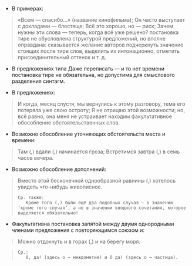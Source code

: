 - В примерах:
> «Всем — спасибо…» (название кинофильма);
> Он часто выступает с докладами — блестяще;
> Всё это хорошо, но — риск;
> Зачем нужны эти слова — теперь, когда всё уже решено? постановка тире не обусловлена структурой предложений, но вполне оправдана: сказывается желание авторов подчеркнуть значение стоящих после тире слов, выделить их интонационно, отметить присоединительный оттенок и т. д.

- В предложениях типа Даже переписать — и то нет времени постановка тире не обязательна, но допустима для смыслового разделения синтагм. 

- В предложениях:
> И когда, месяц спустя, мы вернулись к этому разговору, тема его потеряла уже свою остроту;
> Я не отрицаю этой возможности; но, всё равно, она меня не устраивает находим факультативное обособление обстоятельственных слов.

- Возможно обособление уточняющих обстоятельств места и времени:
> Там (,) вдали (,) начинается гроза;
> Встретимся завтра (,) в семь часов вечера. 

- Возможно обособление дополнений:
> Вместо этой бесконечной однообразной равнины (,) хотелось увидеть что-нибудь живописное.
>
>     Ср. также:
>        Кроме того (,) были ещё два подобных случая — в значении ‘кроме того случая’, а не в значении вводного сочетания, которое выделяется обязательно!
>

- Факультативна постановка запятой между двумя однородными членами предложения с повторяющимся союзом и:
> Можно отдохнуть и в горах (,) и на берегу моря. 

>
>     Ср.:
>        О, да! (здесь о — междометие) и О да! (здесь о — частица).
>
